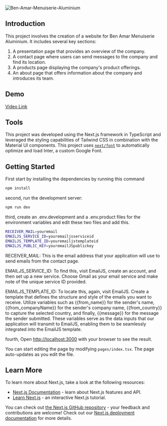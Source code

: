 
![Ben-Amar-Menuiserie-Aluminium](https://imgur.com/tHOOqw1.png)
## Introduction
This project involves the creation of a website for Ben Amar Menuiserie Aluminium. It includes several key sections:

1. A presentation page that provides an overview of the company.
2. A contact page where users can send messages to the company and find its location.
3. A products page displaying the company's product offerings.
4. An about page that offers information about the company and introduces its team.
## Demo
[Video Link](https://imgur.com/gallery/7vWJyVJ)
## Tools
This project was developed using the Next.js framework in TypeScript and leveraged the styling capabilities of Tailwind CSS in combination with the Material UI components.
This project uses [`next/font`](https://nextjs.org/docs/basic-features/font-optimization) to automatically optimize and load Inter, a custom Google Font.
## Getting Started
First start by installing the dependencies by running this command
```bash
npm install
```
second, run the development server:
```bash
npm run dev
```
third, create an .env.development and a .env.product files for the environment variables and edit these two files and add this.
```bash
RECEIVER_MAIL=youremail
EMAILJS_SERVICE_ID=youremailjsserviceid
EMAILJS_TEMPLATE_ID=youremailjstemplateid
EMAILJS_PUBLIC_KEY=youremailJSpublickey
```
RECEIVER_MAIL: This is the email address that your application will use to send emails from the contact page.

EMAILJS_SERVICE_ID: To find this, visit EmailJS, create an account, and then set up a new service. Choose Gmail as your email service and make note of the unique service ID provided.

EMAILJS_TEMPLATE_ID: To locate this, again, visit EmailJS. Create a template that defines the structure and style of the emails you want to receive. Utilize variables such as {{from_name}} for the sender's name, {{from_companyName}} for the sender's company name, {{from_country}} to capture the selected country, and finally, {{message}} for the message the sender submitted. These variables serve as the data inputs that our application will transmit to EmailJS, enabling them to be seamlessly integrated into the EmailJS template.

fourth, Open [http://localhost:3000](http://localhost:3000) with your browser to see the result.

You can start editing the page by modifying `pages/index.tsx`. The page auto-updates as you edit the file.

## Learn More

To learn more about Next.js, take a look at the following resources:

- [Next.js Documentation](https://nextjs.org/docs) - learn about Next.js features and API.
- [Learn Next.js](https://nextjs.org/learn) - an interactive Next.js tutorial.

You can check out [the Next.js GitHub repository](https://github.com/vercel/next.js/) - your feedback and contributions are welcome!
Check out our [Next.js deployment documentation](https://nextjs.org/docs/deployment) for more details.
